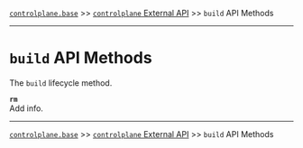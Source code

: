 [`controlplane.base`](../README.md) >> [`controlplane` External API](./CONTROLPLANE-BASE-EXTERNAL-API.md) >> `build` API Methods

-----

# `build` API Methods

The `build` lifecycle method.

__`rm`__  
Add info.  

-----
[`controlplane.base`](../README.md) >> [`controlplane` External API](./CONTROLPLANE-BASE-EXTERNAL-API.md) >> `build` API Methods

